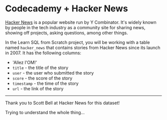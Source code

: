 # Codecademy + Hacker News

[Hacker News](https://news.ycombinator.com/) is a popular website run by Y Combinator. It's widely known by people in the tech industry as a community site for sharing news, showing off projects, asking questions, among other things.

In the Learn SQL from Scratch project, you will be working with a table named `hacker_news` that contains stories from Hacker News since its launch in 2007. It has the following columns:

- 'Allez l'OM!'
- `title` - the title of the story
- `user` - the user who submitted the story
- `score` - the score of the story
- `timestamp` - the time of the story
- `url` - the link of the story

---

Thank you to Scott Bell at Hacker News for this dataset!

Trying to understand the whole thing...

